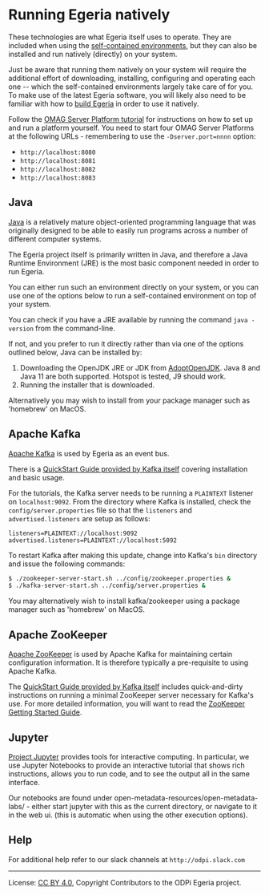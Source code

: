 <!-- SPDX-License-Identifier: CC-BY-4.0 -->
<!-- Copyright Contributors to the ODPi Egeria project. -->

# Running Egeria natively

These technologies are what Egeria itself uses to operate. They are included when using the
[self-contained environments](running-self-contained.md), but they can also be installed and run natively (directly)
on your system.

Just be aware that running them natively on your system will require the additional effort of downloading, installing,
configuring and operating each one -- which the self-contained environments largely take care of for you. To make use
of the latest Egeria software, you will likely also need to be familiar with how to [build Egeria](building.md) in
order to use it natively.

Follow the [OMAG Server Platform tutorial](../omag-server-tutorial/task-starting-the-omag-server-platform.md)
for instructions on how to set up and run a platform yourself.
You need to start four OMAG Server Platforms at the following URLs - remembering to use the `-Dserver.port=nnnn` option:

- `http://localhost:8080`
- `http://localhost:8081`
- `http://localhost:8082`
- `http://localhost:8083`


## Java

[Java](https://www.java.com) is a relatively mature object-oriented programming language that was
originally designed to be able to easily run programs across a number of different computer systems.

The Egeria project itself is primarily written in Java, and therefore a Java Runtime Environment (JRE)
is the most basic component needed in order to run Egeria.

You can either run such an environment directly on your system, or you can use one of the options
below to run a self-contained environment on top of your system.

You can check if you have a JRE available by running the command `java -version` from the command-line.

If not, and you prefer to run it directly rather than via one of the options outlined below,
Java can be installed by:

1. Downloading the OpenJDK JRE or JDK from [AdoptOpenJDK](https://adoptopenjdk.net). Java 8 and Java 11 are both supported. Hotspot is tested, J9 should work.
1. Running the installer that is downloaded.

Alternatively you may wish to install from your package manager such as 'homebrew' on MacOS.

## Apache Kafka

[Apache Kafka](https://kafka.apache.org) is used by Egeria as an event bus.

There is a [QuickStart Guide provided by Kafka itself](https://kafka.apache.org/quickstart) covering
installation and basic usage.

For the tutorials, the Kafka server needs to be running a `PLAINTEXT` listener on `localhost:9092`. From the directory
where Kafka is installed, check the `config/server.properties` file so that the `listeners` and `advertised.listeners`
are setup as follows:

```text
listeners=PLAINTEXT://localhost:9092
advertised.listeners=PLAINTEXT://localhost:5092
```

To restart Kafka after making this update, change into Kafka's `bin` directory and issue the following commands:

```bash
$ ./zookeeper-server-start.sh ../config/zookeeper.properties &
$ ./kafka-server-start.sh ../config/server.properties &
```

You may alternatively wish to install kafka/zookeeper using a package manager such as 'homebrew' on MacOS.
## Apache ZooKeeper

[Apache ZooKeeper](https://zookeeper.apache.org) is used by Apache Kafka for maintaining certain configuration
information. It is therefore typically a pre-requisite to using Apache Kafka.

The [QuickStart Guide provided by Kafka itself](https://kafka.apache.org/quickstart) includes quick-and-dirty
instructions on running a minimal ZooKeeper server necessary for Kafka's use. For more detailed information,
you will want to read the [ZooKeeper Getting Started Guide](https://zookeeper.apache.org/doc/current/zookeeperStarted.html).

## Jupyter

[Project Jupyter](https://jupyter.org) provides tools for interactive computing. In particular, we use
Jupyter Notebooks to provide an interactive tutorial that shows rich instructions, allows you to run
code, and to see the output all in the same interface.

Our notebooks are found under open-metadata-resources/open-metadata-labs/ - either start jupyter with this as the current
directory, or navigate to it in the web ui. (this is automatic when using the other execution options).

## Help

For additional help refer to our slack channels at `http://odpi.slack.com`


----
License: [CC BY 4.0](https://creativecommons.org/licenses/by/4.0/),
Copyright Contributors to the ODPi Egeria project.

